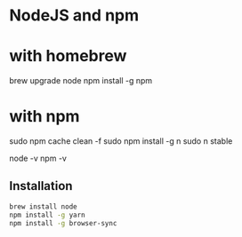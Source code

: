 # NodeJS and npm

# with homebrew
brew upgrade node
npm install -g npm

# with npm
sudo npm cache clean -f
sudo npm install -g n
sudo n stable

node -v
npm -v

## Installation

```bash
brew install node
npm install -g yarn
npm install -g browser-sync
```
